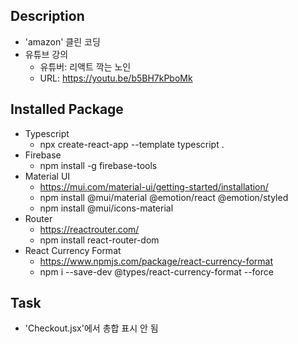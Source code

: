 ## Description
- 'amazon' 클린 코딩
- 유튜브 강의
  - 유튜버: 리액트 깍는 노인
  - URL: https://youtu.be/b5BH7kPboMk

## Installed Package
- Typescript
  - npx create-react-app --template typescript .
- Firebase
  - npm install -g firebase-tools
- Material UI
  - https://mui.com/material-ui/getting-started/installation/
  - npm install @mui/material @emotion/react @emotion/styled
  - npm install @mui/icons-material
- Router
  - https://reactrouter.com/
  - npm install react-router-dom
- React Currency Format
  - https://www.npmjs.com/package/react-currency-format
  - npm i --save-dev @types/react-currency-format --force

## Task
- 'Checkout.jsx'에서 총합 표시 안 됨